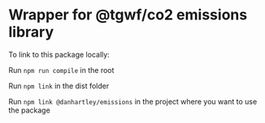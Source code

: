 # Wrapper for @tgwf/co2 emissions library

To link to this package locally:

Run `npm run compile` in the root

Run `npm link` in the dist folder

Run `npm link @danhartley/emissions` in the project where you want to use the package
